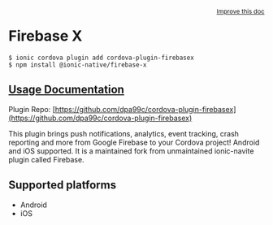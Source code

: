<a style="float:right;font-size:12px;" href="http://github.com/ionic-team/ionic-native/edit/master/src/@ionic-native/plugins/firebase-x/index.ts#L71">
  Improve this doc
</a>

# Firebase X

```
$ ionic cordova plugin add cordova-plugin-firebasex
$ npm install @ionic-native/firebase-x
```

## [Usage Documentation](https://ionicframework.com/docs/native/firebase-x/)

Plugin Repo: [https://github.com/dpa99c/cordova-plugin-firebasex](https://github.com/dpa99c/cordova-plugin-firebasex)

This plugin brings push notifications, analytics, event tracking, crash reporting and more from Google Firebase to your Cordova project! Android and iOS supported.
It is a maintained fork from unmaintained ionic-navite plugin called Firebase.

## Supported platforms
- Android
- iOS



